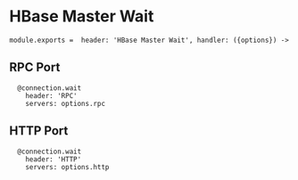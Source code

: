 
# HBase Master Wait

    module.exports =  header: 'HBase Master Wait', handler: ({options}) ->

## RPC Port

      @connection.wait
        header: 'RPC'
        servers: options.rpc

## HTTP Port

      @connection.wait
        header: 'HTTP'
        servers: options.http
